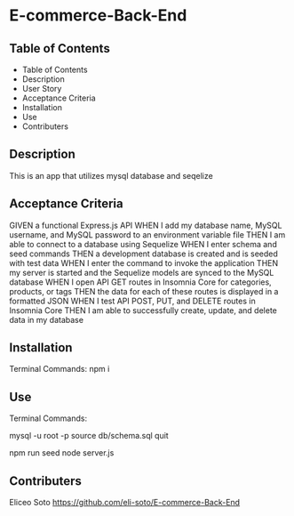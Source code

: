 # E-commerce-Back-End

## Table of Contents 
- Table of Contents 
- Description
- User Story
- Acceptance Criteria
- Installation
- Use
- Contributers 

## Description 
This is an app that utilizes mysql database and seqelize 

## Acceptance Criteria 
GIVEN a functional Express.js API
WHEN I add my database name, MySQL username, and MySQL password to an environment variable file
THEN I am able to connect to a database using Sequelize
WHEN I enter schema and seed commands
THEN a development database is created and is seeded with test data
WHEN I enter the command to invoke the application
THEN my server is started and the Sequelize models are synced to the MySQL database
WHEN I open API GET routes in Insomnia Core for categories, products, or tags
THEN the data for each of these routes is displayed in a formatted JSON
WHEN I test API POST, PUT, and DELETE routes in Insomnia Core
THEN I am able to successfully create, update, and delete data in my database

## Installation
Terminal Commands: npm i 

## Use
Terminal Commands: 

mysql -u root -p 
source db/schema.sql
quit

npm run seed
node server.js

## Contributers
Eliceo Soto 
https://github.com/eli-soto/E-commerce-Back-End